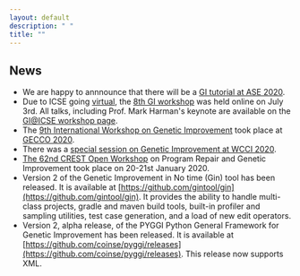 ```yaml
---
layout: default
description: " "
title: "" 
---
```


## **News**
* We are happy to annnounce that there will be a [GI tutorial at ASE 2020](./gi2020ase.html).
* Due to ICSE going [virtual](https://conf.researchr.org/home/icse-2020), the [8th GI workshop](./gi2020icse.html) was held online on July 3rd. All talks, including Prof. Mark Harman's keynote are available on the [GI@ICSE workshop page](./gi2020icse.html).
* The [9th International Workshop on Genetic Improvement](./gi2020gecco.html) took place at [GECCO 2020](https://gecco-2020.sigevo.org/index.html/Workshops#id_The%20Ninth%20Genetic%20Improvement%20Workshop%20(2020)).
* There was a [special session on Genetic Improvement at WCCI 2020](./wcci2020ss.html).
* [The 62nd CREST Open Workshop](http://crest.cs.ucl.ac.uk/cow/62/) on Program Repair and Genetic Improvement took place on 20-21st January 2020.
* Version 2 of the Genetic Improvement in No time (Gin) tool has been released. It is available at [https://github.com/gintool/gin](https://github.com/gintool/gin). It provides the ability to handle multi-class projects, gradle and maven build tools, built-in profiler and sampling utilities, test case generation, and a load of new edit operators.
* Version 2, alpha release, of the PYGGI Python General Framework for Genetic Improvement has been released. It is available at [https://github.com/coinse/pyggi/releases](https://github.com/coinse/pyggi/releases). This release now supports XML.
